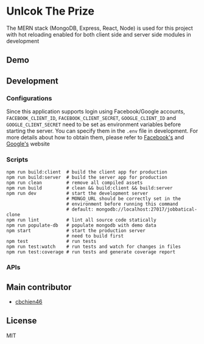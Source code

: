 # Unlcok The Prize

The MERN stack (MongoDB, Express, React, Node) is used for this project with hot reloading enabled for both client side and server side modules in development

## Demo

## Development

### Configurations
Since this application supports login using Facebook/Google accounts, `FACEBOOK_CLIENT_ID`, `FACEBOOK_CLIENT_SECRET`, `GOOGLE_CLIENT_ID` and `GOOGLE_CLIENT_SECRET` need to be set as environment variables before starting the server. You can specify them in the `.env` file in development. For more details about how to obtain them, please refer to [Facebook's](https://developers.facebook.com) and [Google's](https://developers.google.com/identity/sign-in/web/devconsole-project) website

### Scripts
```
npm run build:client  # build the client app for production
npm run build:server  # build the server app for production
npm run clean         # remove all compiled assets
npm run build         # clean && build:client && build:server
npm run dev           # start the development server
                      # MONGO_URL should be correctly set in the
                      # environment before running this command
                      # default: mongodb://localhost:27017/jobbatical-clone
npm run lint          # lint all source code statically
npm run populate-db   # populate mongodb with demo data
npm start             # start the production server
                      # need to build first
npm test              # run tests
npm run test:watch    # run tests and watch for changes in files
npm run test:coverage # run tests and generate coverage report
```

### APIs

## Main contributor
- [cbchien46](https://cbchien.github.io/portfolio/)

## License
MIT
